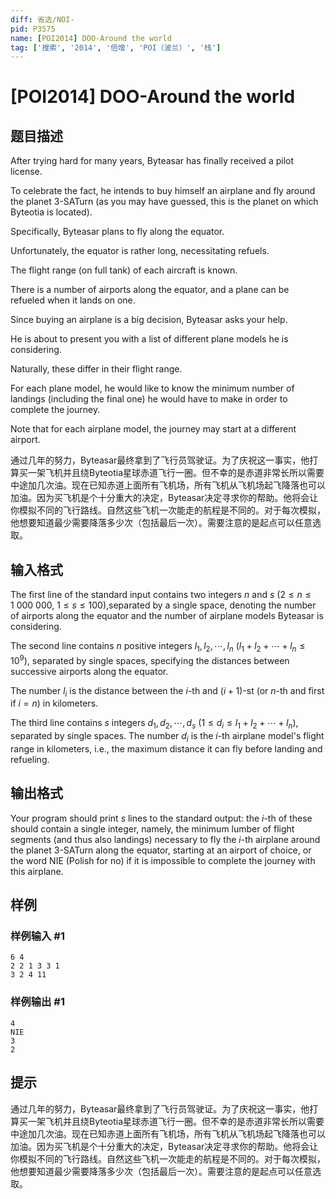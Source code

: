 ```yaml
---
diff: 省选/NOI-
pid: P3575
name: [POI2014] DOO-Around the world
tag: ['搜索', '2014', '倍增', 'POI（波兰）', '栈']
---
```

# [POI2014] DOO-Around the world
## 题目描述

After trying hard for many years, Byteasar has finally received a pilot license.

To celebrate the fact, he intends to buy himself an airplane and fly around the planet  3-SATurn (as you may have guessed, this is the planet on which Byteotia is located).

Specifically, Byteasar plans to fly along the equator.

Unfortunately, the equator is rather long, necessitating refuels.

  The flight range (on full tank) of each aircraft is known.

There is a number of airports along the equator, and a plane can be refueled when it lands on one.

Since buying an airplane is a big decision, Byteasar asks your help.

He is about to present you with a list of different plane models he is considering.

Naturally, these differ in their flight range.

For each plane model, he would like to know the minimum number of landings  (including the final one) he would have to make in order to complete the journey.

Note that for each airplane model, the journey may start at a different airport.

通过几年的努力，Byteasar最终拿到了飞行员驾驶证。为了庆祝这一事实，他打算买一架飞机并且绕Byteotia星球赤道飞行一圈。但不幸的是赤道非常长所以需要中途加几次油。现在已知赤道上面所有飞机场，所有飞机从飞机场起飞降落也可以加油。因为买飞机是个十分重大的决定，Byteasar决定寻求你的帮助。他将会让你模拟不同的飞行路线。自然这些飞机一次能走的航程是不同的。对于每次模拟，他想要知道最少需要降落多少次（包括最后一次）。需要注意的是起点可以任意选取。

## 输入格式

The first line of the standard input contains two integers $n$ and $s$ ($2\le n\le 1\ 000\ 000$, $1\le s\le 100$),separated by a single space,  denoting the number of airports along the equator and the number of airplane models Byteasar is considering.

The second line contains $n$ positive integers $l_1,l_2,\cdots,l_n$ ($l_1+l_2+\cdots+l_n\le 10^9$), separated by single spaces, specifying the distances between successive airports along the equator.

The number $l_i$ is the distance between the $i$-th and $(i+1)$-st (or $n$-th and first if $i=n$) in kilometers.

The third line contains $s$ integers $d_1,d_2,\cdots,d_s$ ($1\le d_i\le l_1+l_2+\cdots+l_n$), separated by single spaces. The number $d_i$ is the $i$-th airplane model's flight range in kilometers, i.e., the maximum distance it can fly before landing and refueling.

## 输出格式

Your program should print $s$ lines to the standard output: the $i$-th of these should contain a single integer, namely, the minimum lumber of flight segments (and thus also landings) necessary to fly the $i$-th airplane around the planet 3-SATurn along the equator, starting at an airport of choice, or the word NIE (Polish for no) if it is impossible to complete the journey with this airplane.

## 样例

### 样例输入 #1
```
6 4
2 2 1 3 3 1
3 2 4 11

```
### 样例输出 #1
```
4
NIE
3
2

```
## 提示

通过几年的努力，Byteasar最终拿到了飞行员驾驶证。为了庆祝这一事实，他打算买一架飞机并且绕Byteotia星球赤道飞行一圈。但不幸的是赤道非常长所以需要中途加几次油。现在已知赤道上面所有飞机场，所有飞机从飞机场起飞降落也可以加油。因为买飞机是个十分重大的决定，Byteasar决定寻求你的帮助。他将会让你模拟不同的飞行路线。自然这些飞机一次能走的航程是不同的。对于每次模拟，他想要知道最少需要降落多少次（包括最后一次）。需要注意的是起点可以任意选取。

